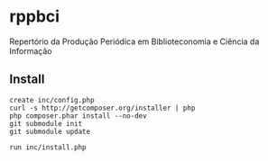 # rppbci
Repertório da Produção Periódica em Biblioteconomia e Ciência da Informação

## Install

    create inc/config.php
    curl -s http://getcomposer.org/installer | php
    php composer.phar install --no-dev
    git submodule init
    git submodule update

    run inc/install.php